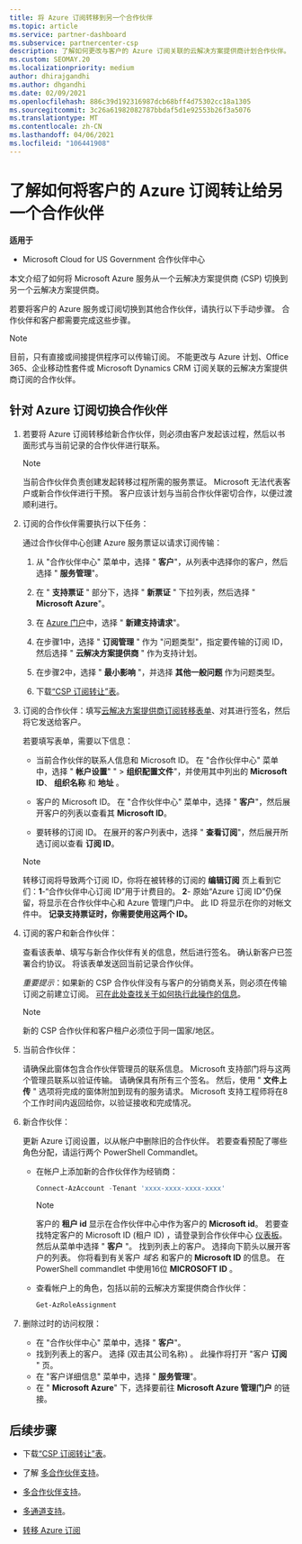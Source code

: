```yaml
---
title: 将 Azure 订阅转移到另一个合作伙伴
ms.topic: article
ms.service: partner-dashboard
ms.subservice: partnercenter-csp
description: 了解如何更改与客户的 Azure 订阅关联的云解决方案提供商计划合作伙伴。
ms.custom: SEOMAY.20
ms.localizationpriority: medium
author: dhirajgandhi
ms.author: dhgandhi
ms.date: 02/09/2021
ms.openlocfilehash: 886c39d192316987dcb68bff4d75302cc18a1305
ms.sourcegitcommit: 3c26a61982082787bbdaf5d1e92553b26f3a5076
ms.translationtype: MT
ms.contentlocale: zh-CN
ms.lasthandoff: 04/06/2021
ms.locfileid: "106441908"
---
```

# <a name="learn-how-to-transfer-a-customers-azure-subscriptions-to-another-partner"></a>了解如何将客户的 Azure 订阅转让给另一个合作伙伴

**适用于**

- Microsoft Cloud for US Government 合作伙伴中心

本文介绍了如何将 Microsoft Azure 服务从一个云解决方案提供商 (CSP) 切换到另一个云解决方案提供商。

若要将客户的 Azure 服务或订阅切换到其他合作伙伴，请执行以下手动步骤。 合作伙伴和客户都需要完成这些步骤。

>[!Note]  
>目前，只有直接或间接提供程序可以传输订阅。
>不能更改与 Azure 计划、Office 365、企业移动性套件或 Microsoft Dynamics CRM 订阅关联的云解决方案提供商订阅的合作伙伴。

## <a name="switch-partners-for-azure-subscriptions"></a>针对 Azure 订阅切换合作伙伴

1. 若要将 Azure 订阅转移给新合作伙伴，则必须由客户发起该过程，然后以书面形式与当前记录的合作伙伴进行联系。

   >[!Note]
   > 当前合作伙伴负责创建发起转移过程所需的服务票证。 Microsoft 无法代表客户或新合作伙伴进行干预。 客户应该计划与当前合作伙伴密切合作，以便过渡顺利进行。

2. 订阅的合作伙伴需要执行以下任务：

   通过合作伙伴中心创建 Azure 服务票证以请求订阅传输：

   1. 从 "合作伙伴中心" 菜单中，选择 " **客户**"，从列表中选择你的客户，然后选择 " **服务管理**"。

   2. 在 " **支持票证** " 部分下，选择 " **新票证** " 下拉列表，然后选择 " **Microsoft Azure**"。
   
   3. 在 [Azure 门户](https://portal.azure.com)中，选择 " **新建支持请求**"。
   
   4. 在步骤1中，选择 " **订阅管理** " 作为 "问题类型"，指定要传输的订阅 ID，然后选择 " **云解决方案提供商** " 作为支持计划。
   
   5. 在步骤2中，选择 " **最小影响** "，并选择 **其他一般问题** 作为问题类型。
   
   6. 下载[“CSP 订阅转让”表](https://query.prod.cms.rt.microsoft.com/cms/api/am/binary/RWwTWC)。

3. 订阅的合作伙伴：填写[云解决方案提供商订阅转移表单](https://query.prod.cms.rt.microsoft.com/cms/api/am/binary/RWwTWC)、对其进行签名，然后将它发送给客户。 

   若要填写表单，需要以下信息：

   - 当前合作伙伴的联系人信息和 Microsoft ID。 在 "合作伙伴中心" 菜单中，选择 " **帐户设置**" " &gt; **组织配置文件**"，并使用其中列出的 **Microsoft ID**、 **组织名称** 和 **地址** 。

   - 客户的 Microsoft ID。 在 "合作伙伴中心" 菜单中，选择 " **客户**"，然后展开客户的列表以查看其 **Microsoft ID**。

   - 要转移的订阅 ID。 在展开的客户列表中，选择 " **查看订阅**"，然后展开所选订阅以查看 **订阅 ID**。

   >[!Note]
   >转移订阅将导致两个订阅 ID，你将在被转移的订阅的 **编辑订阅** 页上看到它们：**1**-“合作伙伴中心订阅 ID”用于计费目的。 **2**- 原始“Azure 订阅 ID”仍保留，将显示在合作伙伴中心和 Azure 管理门户中。 此 ID 将显示在你的对帐文件中。  **记录支持票证时，你需要使用这两个 ID。**

4. 订阅的客户和新合作伙伴：

   查看该表单、填写与新合作伙伴有关的信息，然后进行签名。 确认新客户已签署合约协议。 将该表单发送回当前记录合作伙伴。

   *重要提示*：如果新的 CSP 合作伙伴没有与客户的分销商关系，则必须在传输订阅之前建立订阅。 [可在此处查找关于如何执行此操作的信息](request-a-relationship-with-a-customer.md)。

   >[!Note]
   >新的 CSP 合作伙伴和客户租户必须位于同一国家/地区。 

5. 当前合作伙伴：

   请确保此窗体包含合作伙伴管理员的联系信息。 Microsoft 支持部门将与这两个管理员联系以验证传输。 请确保具有所有三个签名。 然后，使用 " **文件上传** " 选项将完成的窗体附加到现有的服务请求。 Microsoft 支持工程师将在8个工作时间内返回给你，以验证接收和完成情况。

6. 新合作伙伴：

   更新 Azure 订阅设置，以从帐户中删除旧的合作伙伴。 若要查看预配了哪些角色分配，请运行两个 PowerShell Commandlet。

   - 在帐户上添加新的合作伙伴作为经销商：

     ```powershell
     Connect-AzAccount -Tenant 'xxxx-xxxx-xxxx-xxxx'
     ```

     >[!NOTE]
     > 客户的 **租户 id** 显示在合作伙伴中心中作为客户的 **Microsoft id**。 若要查找特定客户的 Microsoft ID (租户 ID) ，请登录到合作伙伴中心 [仪表板](https://partner.microsoft.com/dashboard)。 然后从菜单中选择 " **客户** "。 找到列表上的客户。 选择向下箭头以展开客户的列表。 你将看到有关客户 *域名* 和客户的 **Microsoft ID** 的信息。 在 PowerShell commandlet 中使用16位 **MICROSOFT ID** 。

   - 查看帐户上的角色，包括以前的云解决方案提供商合作伙伴：

     ```powershell
     Get-AzRoleAssignment
     ```

7. 删除过时的访问权限：

   - 在 "合作伙伴中心" 菜单中，选择 " **客户**"。
   - 找到列表上的客户。 选择 (双击其公司名称) 。 此操作将打开 "客户 **订阅** " 页。
   - 在 "客户详细信息" 菜单中，选择 " **服务管理**"。
   - 在 " **Microsoft Azure**" 下，选择要前往 **Microsoft Azure 管理门户** 的链接。

## <a name="next-steps"></a>后续步骤

- 下载[“CSP 订阅转让”表](https://query.prod.cms.rt.microsoft.com/cms/api/am/binary/RE4ATIA)。

- 了解 [多合作伙伴支持](multipartner.md)。

- [多合作伙伴支持](multipartner.md)。
- [多通道支持](multichannel.md)。
- [转移 Azure 订阅](/azure/cost-management-billing/manage/transfer-subscriptions-subscribers-csp)